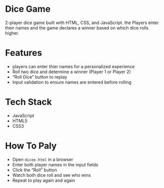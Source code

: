 # Dice Game
2-player dice game built with HTML, CSS, and JavaScript. the Players enter their names and the game declares a winner based on which dice rolls higher.

# Features
- players can enter thier names for a personalized experience
- Roll two dice and determine a winner (Player 1 or Player 2)
- “Roll Dice” button to replay
- Input validation to ensure names are entered before rolling

# Tech Stack
- JavaScript
- HTML5
- CSS3

# How To Paly
- Open `dicee.html` in a browser
- Enter both player names in the input fields
- Click the “Roll” button
- Watch both dice roll and see who wins
- Repeat to play again and again
